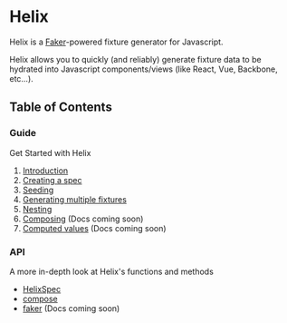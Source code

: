 # Helix

Helix is a [Faker](https://github.com/marak/Faker.js/)-powered fixture generator for Javascript.

Helix allows you to quickly (and reliably) generate fixture data to be hydrated into Javascript components/views (like React, Vue, Backbone, etc…).


## Table of Contents

### Guide
Get Started with Helix

1. [Introduction](./guides)
2. [Creating a spec](./guides/create-spec.md)
3. [Seeding](./guides/seeding.md)
4. [Generating multiple fixtures](./guides/multi-generate.md)
5. [Nesting](./guides/nesting.md)
6. [Composing](./guides/composing.md) (Docs coming soon)
7. [Computed values](./guides/computed.md) (Docs coming soon)


### API
A more in-depth look at Helix's functions and methods

* [HelixSpec](./api/HelixSpec)
* [compose](./api/compose.md)
* [faker](./api/faker.md) (Docs coming soon)
